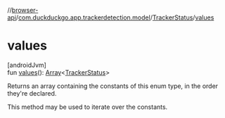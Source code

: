 //[browser-api](../../../index.md)/[com.duckduckgo.app.trackerdetection.model](../index.md)/[TrackerStatus](index.md)/[values](values.md)

# values

[androidJvm]\
fun [values](values.md)(): [Array](https://kotlinlang.org/api/latest/jvm/stdlib/kotlin/-array/index.html)&lt;[TrackerStatus](index.md)&gt;

Returns an array containing the constants of this enum type, in the order they're declared.

This method may be used to iterate over the constants.
